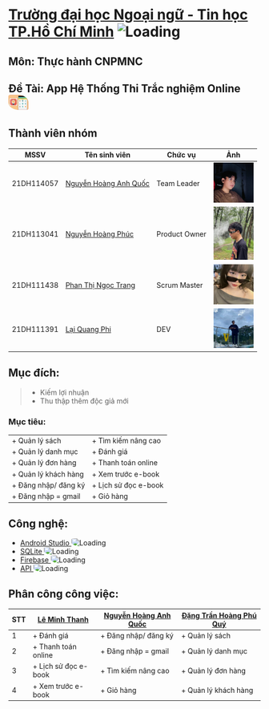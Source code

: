 ﻿# [Trường đại học Ngoại ngữ - Tin học TP.Hồ Chí Minh](https://huflit.edu.vn/) <img src="https://cdn.haitrieu.com/wp-content/uploads/2021/09/Logo-DH-Ngoai-Ngu-Tin-Hoc-HUFLIT.png" alt="Loading" width="25"/>

## Môn: Thực hành CNPMNC

## Đề Tài: App Hệ Thống Thi Trắc nghiệm Online  <img src="quiz.png" alt="Loading" width="40" style ="border-radius:10% 50%;" />

## Thành viên nhóm
| MSSV | Tên sinh viên | Chức vụ | Ảnh|
|-----------|--|--|------------------------------------------------------------------|
| 21DH114057 | [ Nguyễn Hoàng Anh Quốc](https://github.com/AqGzs) | Team Leader | <img src="aq.jpg" alt="Size Limit CLI" width="80"> |
| 21DH113041  | [ Nguyễn Hoàng Phúc ](https://github.com/hoangphuc210103) | Product Owner|  <img src="phuc.jpg" alt="Size Limit CLI" width="80"> |
| 21DH111438 | [ Phan Thị Ngọc Trang ](https://github.com/ngoctrang1903) | Scrum Master|  <img src="trang.jpg" alt="Size Limit CLI" width="80"> |
| 21DH111391 | [ Lại Quang Phi ](https://github.com/quangphi98) | DEV |  <img src="phi.jpg" alt="Size Limit CLI" width="80"> |


## Mục đích:
> - Kiếm lợi nhuận
> - Thu thập thêm độc giả mới

### Mục tiêu:
|  |  |
|--|---|
| + Quản lý sách | + Tìm kiếm nâng cao |
| + Quản lý danh mục | + Đánh giá |
| + Quản lý đơn hàng | + Thanh toán online |
| + Quản lý khách hàng | + Xem trước e-book |
| + Đăng nhập/ đăng ký | + Lịch sử đọc e-book |
| + Đăng nhập = gmail | + Giỏ hàng |

## Công nghệ:
- [ Android Studio ](https://developer.android.com/) <img src="https://pbs.twimg.com/media/FwMqYA-WIA0E6Rw.jpg:large" alt="Loading" width="20" style ="border-radius:10% 50%;" />
- [ SQLite ](https://www.sqlite.org/index.html) <img src="https://upload.wikimedia.org/wikipedia/commons/thumb/9/97/Sqlite-square-icon.svg/2048px-Sqlite-square-icon.svg.png" alt="Loading" width="20" style ="border-radius:10% 50%;" />
- [ Firebase ](https://firebase.google.com/) <img src="https://cdn.dribbble.com/users/528264/screenshots/3140440/media/5f34fd1aa2ebfaf2cd548bafeb021c8f.png" alt="Loading" width="20" style ="border-radius:10% 50%;" />
- [ API ](https://mona.media/api-la-gi/) <img src="https://t4.ftcdn.net/jpg/03/22/95/69/360_F_322956978_9ESBVewTYdhSu9G6qf2JazX9tUsdh53g.jpg" alt="Loading" width="20" style ="border-radius:10% 50%;" />

## Phân công công việc:
| STT | [ Lê Minh Thanh ](https://github.com/Thanh203) | [ Nguyễn Hoàng Anh Quốc ](https://github.com/AqGzs)| [ Đặng Trần Hoàng Phú Quý ](https://github.com/DTHPQuy) |
|-----------|--|------|-------|
| 1  | + Đánh giá | + Đăng nhập/ đăng ký | + Quản lý sách |
| 2  | + Thanh toán online | + Đăng nhập = gmail | + Quản lý danh mục |
| 3  | + Lịch sử đọc e-book | + Tìm kiếm nâng cao | + Quản lý đơn hàng |
| 4  | + Xem trước e-book | + Giỏ hàng | + Quản lý khách hàng |

